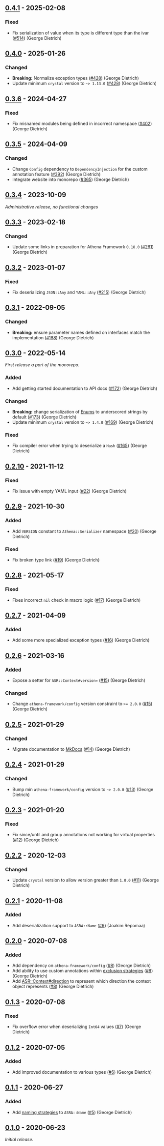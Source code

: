 ## [0.4.1] - 2025-02-08

### Fixed

- Fix serialization of value when its type is different type than the ivar ([#514]) (George Dietrich)

[0.4.1]: https://github.com/athena-framework/serializer/releases/tag/v0.4.1
[#514]: https://github.com/athena-framework/athena/pull/514

## [0.4.0] - 2025-01-26

### Changed

- **Breaking:** Normalize exception types ([#428]) (George Dietrich)
- Update minimum `crystal` version to `~> 1.13.0` ([#428]) (George Dietrich)

[0.4.0]: https://github.com/athena-framework/serializer/releases/tag/v0.4.0
[#428]: https://github.com/athena-framework/athena/pull/428

## [0.3.6] - 2024-04-27

### Fixed

- Fix misnamed modules being defined in incorrect namespace ([#402]) (George Dietrich)

[0.3.6]: https://github.com/athena-framework/serializer/releases/tag/v0.3.6
[#402]: https://github.com/athena-framework/athena/pull/402

## [0.3.5] - 2024-04-09

### Changed

- Change `Config` dependency to `DependencyInjection` for the custom annotation feature ([#392]) (George Dietrich)
- Integrate website into monorepo ([#365]) (George Dietrich)

[0.3.5]: https://github.com/athena-framework/serializer/releases/tag/v0.3.5
[#392]: https://github.com/athena-framework/athena/pull/392
[#365]: https://github.com/athena-framework/athena/pull/365

## [0.3.4] - 2023-10-09

_Administrative release, no functional changes_

[0.3.4]: https://github.com/athena-framework/serializer/releases/tag/v0.3.4

## [0.3.3] - 2023-02-18

### Changed

- Update some links in preparation for Athena Framework `0.18.0` ([#261]) (George Dietrich)

[0.3.3]: https://github.com/athena-framework/serializer/releases/tag/v0.3.3
[#261]: https://github.com/athena-framework/athena/pull/261

## [0.3.2] - 2023-01-07

### Fixed

- Fix deserializing `JSON::Any` and `YAML::Any` ([#215]) (George Dietrich)

[0.3.2]: https://github.com/athena-framework/serializer/releases/tag/v0.3.2
[#215]: https://github.com/athena-framework/athena/pull/215

## [0.3.1] - 2022-09-05

### Changed

- **Breaking:** ensure parameter names defined on interfaces match the implementation ([#188]) (George Dietrich)

[0.3.1]: https://github.com/athena-framework/serializer/releases/tag/v0.3.1
[#188]: https://github.com/athena-framework/athena/pull/188

## [0.3.0] - 2022-05-14

_First release a part of the monorepo._

### Added

- Add getting started documentation to API docs ([#172]) (George Dietrich)

### Changed

- **Breaking:** change serialization of [Enums](https://crystal-lang.org/api/Enum.html) to underscored strings by default ([#173]) (George Dietrich)
- Update minimum `crystal` version to `~> 1.4.0` ([#169]) (George Dietrich)

### Fixed

- Fix compiler error when trying to deserialize a `Hash` ([#165]) (George Dietrich)

[0.3.0]: https://github.com/athena-framework/serializer/releases/tag/v0.3.0
[#165]: https://github.com/athena-framework/athena/pull/165
[#169]: https://github.com/athena-framework/athena/pull/169
[#172]: https://github.com/athena-framework/athena/pull/172
[#173]: https://github.com/athena-framework/athena/pull/173

## [0.2.10] - 2021-11-12

### Fixed

- Fix issue with empty YAML input ([#22]) (George Dietrich)

[0.2.10]: https://github.com/athena-framework/serializer/releases/tag/v0.2.10
[#22]: https://github.com/athena-framework/serializer/pull/22

## [0.2.9] - 2021-10-30

### Added

- Add `VERSION` constant to `Athena::Serializer` namespace ([#20]) (George Dietrich)

### Fixed

- Fix broken type link ([#19]) (George Dietrich)

[0.2.9]: https://github.com/athena-framework/serializer/releases/tag/v0.2.9
[#19]: https://github.com/athena-framework/serializer/pull/19
[#20]: https://github.com/athena-framework/serializer/pull/20

## [0.2.8] - 2021-05-17

### Fixed

- Fixes incorrect `nil` check in macro logic ([#17]) (George Dietrich)

[0.2.8]: https://github.com/athena-framework/serializer/releases/tag/v0.2.8
[#17]: https://github.com/athena-framework/serializer/pull/17

## [0.2.7] - 2021-04-09

### Added

- Add some more specialized exception types ([#16]) (George Dietrich)

[0.2.7]: https://github.com/athena-framework/serializer/releases/tag/v0.2.7
[#16]: https://github.com/athena-framework/serializer/pull/16

## [0.2.6] - 2021-03-16

### Added

- Expose a setter for `ASR::Context#version=` ([#15]) (George Dietrich)

### Changed

- Change `athena-framework/config` version constraint to `>= 2.0.0` ([#15]) (George Dietrich)

[0.2.6]: https://github.com/athena-framework/serializer/releases/tag/v0.2.6
[#15]: https://github.com/athena-framework/serializer/pull/15

## [0.2.5] - 2021-01-29

### Changed

- Migrate documentation to [MkDocs](https://mkdocstrings.github.io/crystal/) ([#14]) (George Dietrich)

[0.2.5]: https://github.com/athena-framework/serializer/releases/tag/v0.2.5
[#14]: https://github.com/athena-framework/serializer/pull/14

## [0.2.4] - 2021-01-29

### Changed

- Bump min `athena-framework/config` version to `~> 2.0.0` ([#13]) (George Dietrich)

[0.2.4]: https://github.com/athena-framework/serializer/releases/tag/v0.2.4
[#13]: https://github.com/athena-framework/serializer/pull/13

## [0.2.3] - 2021-01-20

### Fixed

- Fix since/until and group annotations not working for virtual properties ([#12]) (George Dietrich)

[0.2.3]: https://github.com/athena-framework/serializer/releases/tag/v0.2.3
[#12]: https://github.com/athena-framework/serializer/pull/12

## [0.2.2] - 2020-12-03

### Changed

- Update `crystal` version to allow version greater than `1.0.0` ([#11]) (George Dietrich)

[0.2.2]: https://github.com/athena-framework/serializer/releases/tag/v0.2.2
[#11]: https://github.com/athena-framework/serializer/pull/11

## [0.2.1] - 2020-11-08

### Added

- Add deserialization support to `ASRA::Name` ([#9]) (Joakim Repomaa)

[0.2.1]: https://github.com/athena-framework/serializer/releases/tag/v0.2.1
[#9]: https://github.com/athena-framework/serializer/pull/9

## [0.2.0] - 2020-07-08

### Added

- Add dependency on `athena-framework/config` ([#8]) (George Dietrich)
- Add ability to use custom annotations within [exclusion strategies](https://athenaframework.org/Serializer/ExclusionStrategies/ExclusionStrategyInterface/#Athena::Serializer::ExclusionStrategies::ExclusionStrategyInterface--annotation-configurations) ([#8]) (George Dietrich)
- Add [ASR::Context#direction](https://athenaframework.org/Serializer/Context/#Athena::Serializer::Context#direction) to represent which direction the context object represents ([#8]) (George Dietrich)

[0.2.0]: https://github.com/athena-framework/serializer/releases/tag/v0.2.0
[#8]: https://github.com/athena-framework/serializer/pull/8

## [0.1.3] - 2020-07-08

### Fixed

- Fix overflow error when deserializing `Int64` values ([#7]) (George Dietrich)

[0.1.3]: https://github.com/athena-framework/serializer/releases/tag/v0.1.3
[#7]: https://github.com/athena-framework/serializer/pull/7

## [0.1.2] - 2020-07-05

### Added

- Add improved documentation to various types ([#6]) (George Dietrich)

[0.1.2]: https://github.com/athena-framework/serializer/releases/tag/v0.1.2
[#6]: https://github.com/athena-framework/serializer/pull/6

## [0.1.1] - 2020-06-27

### Added

- Add [naming strategies](https://athenaframework.org/Serializer/Annotations/Name/#Athena::Serializer::Annotations::Name--naming-strategies) to `ASRA::Name` ([#5]) (George Dietrich)

[0.1.1]: https://github.com/athena-framework/serializer/releases/tag/v0.1.1
[#5]: https://github.com/athena-framework/serializer/pull/5

## [0.1.0] - 2020-06-23

_Initial release._

[0.1.0]: https://github.com/athena-framework/serializer/releases/tag/v0.1.0
